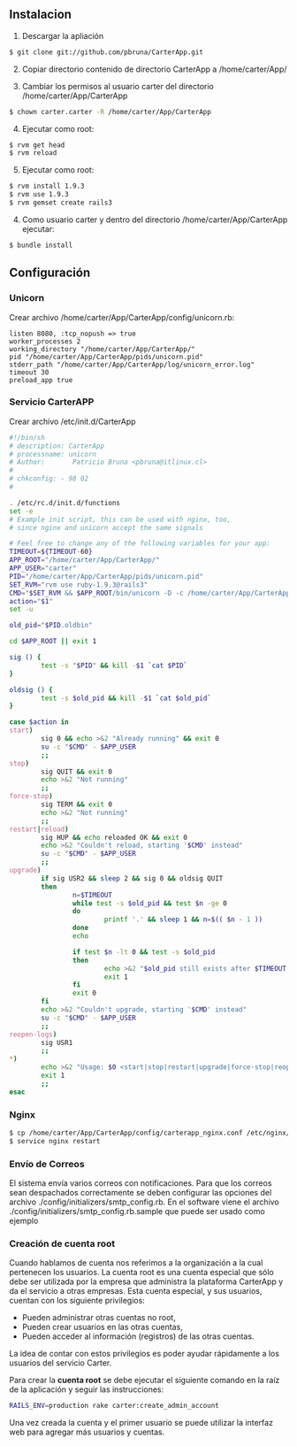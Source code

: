 ## Instalacion

1. Descargar la apliación
```bash
$ git clone git://github.com/pbruna/CarterApp.git
```

2. Copiar directorio contenido de directorio CarterApp a /home/carter/App/

3. Cambiar los permisos al usuario carter del directorio /home/carter/App/CarterApp
```bash
$ chown carter.carter -R /home/carter/App/CarterApp
```

4. Ejecutar como root:
```bash
$ rvm get head
$ rvm reload
```

5. Ejecutar como root:
```bash
$ rvm install 1.9.3
$ rvm use 1.9.3
$ rvm gemset create rails3
```

4. Como usuario carter y dentro del directorio /home/carter/App/CarterApp ejecutar:
```bash
$ bundle install
```


## Configuración

### Unicorn
Crear archivo /home/carter/App/CarterApp/config/unicorn.rb:
```
listen 8080, :tcp_nopush => true
worker_processes 2
working_directory "/home/carter/App/CarterApp/"
pid "/home/carter/App/CarterApp/pids/unicorn.pid"
stderr_path "/home/carter/App/CarterApp/log/unicorn_error.log"
timeout 30
preload_app true
```

### Servicio CarterAPP
Crear archivo /etc/init.d/CarterApp
```bash
#!/bin/sh
# description: CarterApp 
# processname: unicorn
# Author:       Patricio Bruna <pbruna@itlinux.cl> 
#
# chkconfig: - 98 02
#

. /etc/rc.d/init.d/functions
set -e
# Example init script, this can be used with nginx, too,
# since nginx and unicorn accept the same signals

# Feel free to change any of the following variables for your app:
TIMEOUT=${TIMEOUT-60}
APP_ROOT="/home/carter/App/CarterApp/"
APP_USER="carter"
PID="/home/carter/App/CarterApp/pids/unicorn.pid"
SET_RVM="rvm use ruby-1.9.3@rails3"
CMD="$SET_RVM && $APP_ROOT/bin/unicorn -D -c /home/carter/App/CarterApp/config/unicorn.rb -E production"
action="$1"
set -u

old_pid="$PID.oldbin"

cd $APP_ROOT || exit 1

sig () {
        test -s "$PID" && kill -$1 `cat $PID`
}

oldsig () {
        test -s $old_pid && kill -$1 `cat $old_pid`
}

case $action in
start)
        sig 0 && echo >&2 "Already running" && exit 0
        su -c "$CMD" - $APP_USER
        ;;
stop)
        sig QUIT && exit 0
        echo >&2 "Not running"
        ;;
force-stop)
        sig TERM && exit 0
        echo >&2 "Not running"
        ;;
restart|reload)
        sig HUP && echo reloaded OK && exit 0
        echo >&2 "Couldn't reload, starting '$CMD' instead"
        su -c "$CMD" - $APP_USER
        ;;
upgrade)
        if sig USR2 && sleep 2 && sig 0 && oldsig QUIT
        then
                n=$TIMEOUT
                while test -s $old_pid && test $n -ge 0
                do
                        printf '.' && sleep 1 && n=$(( $n - 1 ))
                done
                echo

                if test $n -lt 0 && test -s $old_pid
                then
                        echo >&2 "$old_pid still exists after $TIMEOUT seconds"
                        exit 1
                fi
                exit 0
        fi
        echo >&2 "Couldn't upgrade, starting '$CMD' instead"
        su -c "$CMD" - $APP_USER
        ;;
reopen-logs)
        sig USR1
        ;;
*)
        echo >&2 "Usage: $0 <start|stop|restart|upgrade|force-stop|reopen-logs>"
        exit 1
        ;;
esac
```

### Nginx
```bash
$ cp /home/carter/App/CarterApp/config/carterapp_nginx.conf /etc/nginx/conf.d/
$ service nginx restart
```



### Envío de Correos
El sistema envía varios correos con notificaciones. Para que los correos sean despachados correctamente se deben configurar las opciones del archivo ./config/initializers/smtp_config.rb.
En el software viene el archivo ./config/initializers/smtp_config.rb.sample que puede ser usado como ejemplo

### Creación de cuenta root
Cuando hablamos de cuenta nos referimos a la organización a la cual pertenecen los usuarios.
La cuenta root es una cuenta especial que sólo debe ser utilizada por la empresa que administra la plataforma CarterApp y da el servicio a otras empresas. Esta cuenta especial, y sus usuarios, cuentan con los siguiente privilegios:

* Pueden administrar otras cuentas no root,
* Pueden crear usuarios en las otras cuentas,
* Pueden acceder al información (registros) de las otras cuentas.

La idea de contar con estos privilegios es poder ayudar rápidamente a los usuarios del servicio Carter.

Para crear la **cuenta root** se debe ejecutar el siguiente comando en la raíz de la aplicación y seguir las instrucciones:

```bash
RAILS_ENV=production rake carter:create_admin_account
```
Una vez creada la cuenta y el primer usuario se puede utilizar la interfaz web para agregar más usuarios y cuentas.